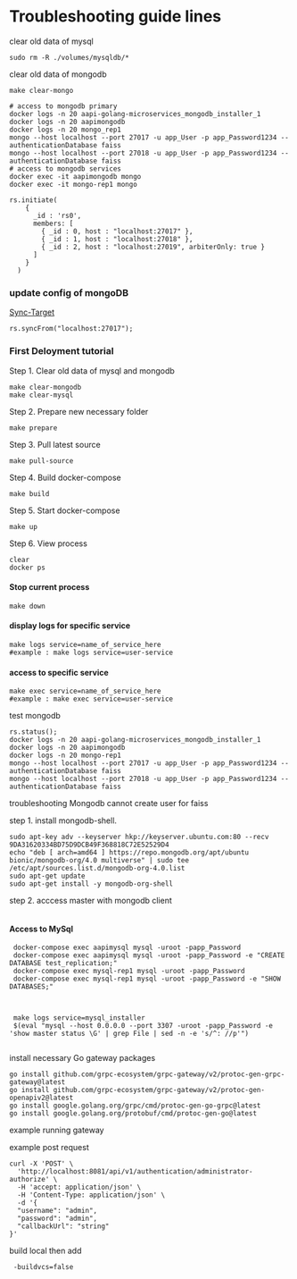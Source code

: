 # Troubleshooting guide lines

clear old data of mysql

```
sudo rm -R ./volumes/mysqldb/*

```

clear old data of mongodb
```
make clear-mongo
```

```
# access to mongodb primary
docker logs -n 20 aapi-golang-microservices_mongodb_installer_1
docker logs -n 20 aapimongodb
docker logs -n 20 mongo_rep1
mongo --host localhost --port 27017 -u app_User -p app_Password1234 --authenticationDatabase faiss
mongo --host localhost --port 27018 -u app_User -p app_Password1234 --authenticationDatabase faiss
# access to mongodb services
docker exec -it aapimongodb mongo
docker exec -it mongo-rep1 mongo

rs.initiate(
    {
      _id : 'rs0',
      members: [
        { _id : 0, host : "localhost:27017" },
        { _id : 1, host : "localhost:27018" },
        { _id : 2, host : "localhost:27019", arbiterOnly: true }
      ]
    }
  )
```

### update config of mongoDB

[Sync-Target](https://docs.mongodb.com/manual/tutorial/configure-replica-set-secondary-sync-target/)
```
rs.syncFrom("localhost:27017");
```



### First Deloyment tutorial

Step 1. Clear old data of mysql and mongodb
```
make clear-mongodb
make clear-mysql
```

Step 2. Prepare new necessary folder
```
make prepare
```

Step 3. Pull latest source
```
make pull-source
```

Step 4. Build docker-compose
```
make build
```

Step 5. Start docker-compose
```
make up
```

Step 6. View process
```
clear
docker ps
```

#### Stop current process
```
make down
```

#### display logs for specific service
```
make logs service=name_of_service_here
#example : make logs service=user-service
```

#### access to specific service
```
make exec service=name_of_service_here
#example : make exec service=user-service
```


test mongodb
```
rs.status();
docker logs -n 20 aapi-golang-microservices_mongodb_installer_1
docker logs -n 20 aapimongodb
docker logs -n 20 mongo-rep1
mongo --host localhost --port 27017 -u app_User -p app_Password1234 --authenticationDatabase faiss
mongo --host localhost --port 27018 -u app_User -p app_Password1234 --authenticationDatabase faiss

```

troubleshooting Mongodb cannot create user for faiss

step 1. install mongodb-shell.
```
sudo apt-key adv --keyserver hkp://keyserver.ubuntu.com:80 --recv 9DA31620334BD75D9DCB49F368818C72E52529D4
echo "deb [ arch=amd64 ] https://repo.mongodb.org/apt/ubuntu bionic/mongodb-org/4.0 multiverse" | sudo tee /etc/apt/sources.list.d/mongodb-org-4.0.list
sudo apt-get update
sudo apt-get install -y mongodb-org-shell
```

step 2. acccess master with mongodb client
```

```

#### Access to MySql
```
 docker-compose exec aapimysql mysql -uroot -papp_Password
 docker-compose exec aapimysql mysql -uroot -papp_Password -e "CREATE DATABASE test_replication;"
 docker-compose exec mysql-rep1 mysql -uroot -papp_Password
 docker-compose exec mysql-rep1 mysql -uroot -papp_Password -e "SHOW DATABASES;"



 make logs service=mysql_installer
 $(eval "mysql --host 0.0.0.0 --port 3307 -uroot -papp_Password -e 'show master status \G' | grep File | sed -n -e 's/^: //p'")
 
```



install necessary Go gateway packages
```
go install github.com/grpc-ecosystem/grpc-gateway/v2/protoc-gen-grpc-gateway@latest
go install github.com/grpc-ecosystem/grpc-gateway/v2/protoc-gen-openapiv2@latest
go install google.golang.org/grpc/cmd/protoc-gen-go-grpc@latest
go install google.golang.org/protobuf/cmd/protoc-gen-go@latest

```

example running gateway


example post request
```
curl -X 'POST' \
  'http://localhost:8081/api/v1/authentication/administrator-authorize' \
  -H 'accept: application/json' \
  -H 'Content-Type: application/json' \
  -d '{
  "username": "admin",
  "password": "admin",
  "callbackUrl": "string"
}'
```

build local then add
```
 -buildvcs=false
 ```